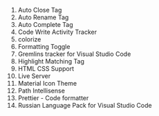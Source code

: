 <ol>
  <li>Auto Close Tag</li>
  <li>Auto Rename Tag</li>
  <li>Auto Complete Tag</li>
  <li>Code Write Activity Tracker</li>
  <li>colorize</li>
  <li>Formatting Toggle</li>
  <li>Gremlins tracker for Visual Studio Code</li>
  <li>Highlight Matching Tag</li>
  <li>HTML CSS Support</li>
  <li>Live Server</li>
  <li>Material Icon Theme</li>
  <li>Path Intellisense</li>
  <li>Prettier - Code formatter</li>
  <li>Russian Language Pack for Visual Studio Code</li>
</ol>

